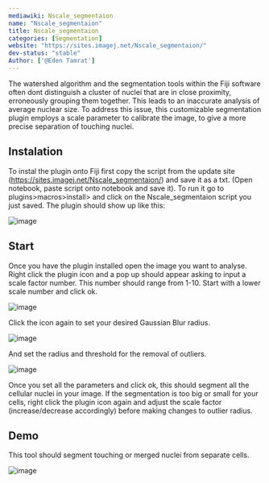 ```yaml
---
mediawiki: Nscale_segmentaion
name: "Nscale_segmentaion"
title: Nscale_segmentaion
categories: [Segmentation]
website: "https://sites.imagej.net/Nscale_segmentaion/"
dev-status: "stable"
Author: ['@Eden Tamrat']
---
```


The watershed algorithm and the segmentation tools within the Fiji software often dont distinguish a cluster of nuclei that are in close proximity, erroneously grouping them together. This leads to an inaccurate analysis of average nuclear size. To address this issue, this customizable segmentation plugin employs a scale parameter to calibrate the image, to give a more precise separation of touching nuclei.

## Instalation

To instal the plugin onto Fiji first copy the script from the update site (https://sites.imagej.net/Nscale_segmentaion/) and save it as 
a txt. (Open notebook, paste script onto notebook and save it). To run it go to plugins>macros>install> and click on the Nscale_segmentaion script you just saved. The plugin should show up like this: 

![image](https://github.com/EdenTamrat/imagej.github.io/assets/149198009/f5814cf6-2358-41ec-9cbb-1c3547055c9d)


## Start

Once you have the plugin installed open the image you want to analyse. Right click the plugin icon and a pop up should appear 
asking to input a scale factor number. This number should range from 1-10. Start with a lower scale number and click ok. 

![image](https://github.com/EdenTamrat/imagej.github.io/assets/149198009/0e2961b8-b846-442d-9d5c-92c88c9f9264)

Click the icon again to set your desired Gaussian Blur radius.

![image](https://github.com/EdenTamrat/imagej.github.io/assets/149198009/5a66437c-7476-4dc8-a2b5-f1eced62a911)

And set the radius and threshold for the removal of outliers. 

![image](https://github.com/EdenTamrat/imagej.github.io/assets/149198009/44d41ab2-0aca-48c8-b3bf-c3496e0a3d45)


Once you set all the parameters and click ok, this should segment all the cellular nuclei in your image. If the segmentation is too big or small for your cells, right click the plugin icon again and adjust the scale factor (increase/decrease accordingly) before making changes to outlier radius. 

## Demo

This tool should segment touching or merged nuclei from separate cells.  


![image](https://github.com/EdenTamrat/imagej.github.io/assets/149198009/969fcf8d-b06a-4536-a64a-9c82c5b50dcc)


```

